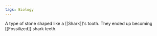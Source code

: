 ```yaml
---
tags: Biology
---
```


A type of stone shaped like a [[Shark]]'s tooth. They ended up becoming [[Fossilized]] shark teeth.